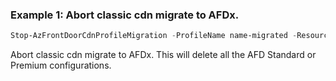 ### Example 1: Abort classic cdn migrate to AFDx.
```powershell
Stop-AzFrontDoorCdnProfileMigration -ProfileName name-migrated -ResourceGroupName rgName
```


Abort classic cdn migrate to AFDx.
This will delete all the AFD Standard or Premium configurations.
